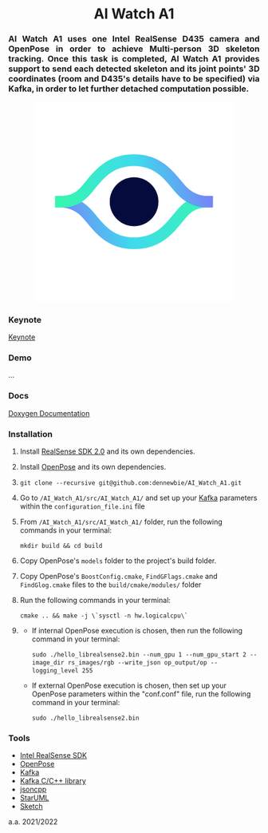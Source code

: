 <p>
    <div align="center">
        <h1> AI Watch A1 </h1>
    </div>
    <div align="justify">
        <h3> AI Watch A1 uses one Intel RealSense D435 camera and OpenPose in order to achieve Multi-person 3D skeleton tracking. Once this task is completed, AI Watch A1 provides support to send each detected skeleton and its joint points' 3D coordinates (room and D435's details have to be specified) via Kafka, in order to let further detached computation possible.
        </h3>
    </div>
    <div align="center">
        <img src="https://github.com/dennewbie/AI_Watch_A1/blob/main/design/eye_big_white@2x.png" width="400">
    </div>
</p>

<p><div></div></p>

### Keynote
[Keynote](...)



### Demo
...



### Docs
[Doxygen Documentation](https://dennewbie.github.io/AI_Watch_A1/doc/index.html)



### Installation
1. Install [RealSense SDK 2.0](https://github.com/IntelRealSense/librealsense) and its own dependencies.

2. Install [OpenPose](https://github.com/CMU-Perceptual-Computing-Lab/openpose) and its own dependencies.
3. `git clone --recursive git@github.com:dennewbie/AI_Watch_A1.git`
4. Go to `/AI_Watch_A1/src/AI_Watch_A1/` and set up your [Kafka](https://github.com/edenhill/librdkafka) parameters within the `configuration_file.ini` file
5. From `/AI_Watch_A1/src/AI_Watch_A1/` folder, run the following commands in your terminal:
   
   ```
   mkdir build && cd build
   ```
   
6. Copy OpenPose's `models` folder to the project's build folder.
7. Copy OpenPose's `BoostConfig.cmake`, `FindGFlags.cmake` and `FindGlog.cmake` files  to the `build/cmake/modules/` folder

8. Run the following commands in your terminal:
   
   ```
   cmake .. && make -j \`sysctl -n hw.logicalcpu\`
   ```
   
9. 
    - If internal OpenPose execution is chosen, then run the following command in your terminal:
   
        ```
        sudo ./hello_librealsense2.bin --num_gpu 1 --num_gpu_start 2 --image_dir rs_images/rgb --write_json op_output/op --logging_level 255
        ```
   
   - If external OpenPose execution is chosen, then set up your OpenPose parameters 
   within the "conf.conf" file, run the following command in your terminal:

        ```
        sudo ./hello_librealsense2.bin
        ```



### Tools
- [Intel RealSense SDK](https://github.com/IntelRealSense/librealsense)
- [OpenPose](https://github.com/CMU-Perceptual-Computing-Lab/openpose)
- [Kafka](https://kafka.apache.org/)
- [Kafka C/C++ library](https://github.com/edenhill/librdkafka)
- [jsoncpp](https://github.com/open-source-parsers/jsoncpp)
- [StarUML](https://staruml.io/)
- [Sketch](https://www.sketch.com/)

a.a. 2021/2022
